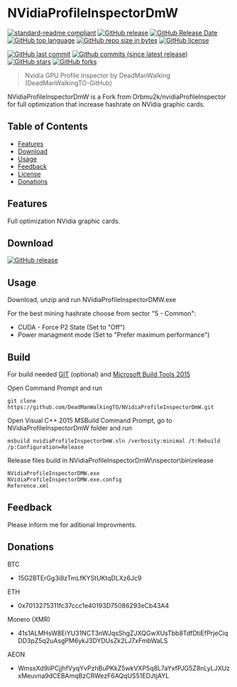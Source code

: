 # NVidiaProfileInspectorDmW
[![standard-readme compliant](https://img.shields.io/badge/readme%20style-standard-brightgreen.svg)](https://github.com/RichardLitt/standard-readme)
[![GitHub release](https://img.shields.io/github/release/DeadManWalkingTO/NVidiaProfileInspectorDmW/all.svg)](https://github.com/DeadManWalkingTO/NVidiaProfileInspectorDmW/releases/latest)
[![GitHub Release Date](https://img.shields.io/github/release-date-pre/DeadManWalkingTO/NVidiaProfileInspectorDmW.svg)](https://github.com/DeadManWalkingTO/NVidiaProfileInspectorDmW/releases/latest)
[![GitHub top language](https://img.shields.io/github/languages/top/DeadManWalkingTO/NVidiaProfileInspectorDmW.svg)](https://github.com/DeadManWalkingTO/NVidiaProfileInspectorDmW)
[![GitHub repo size in bytes](https://img.shields.io/github/repo-size/DeadManWalkingTO/NVidiaProfileInspectorDmW.svg)](https://github.com/DeadManWalkingTO/NVidiaProfileInspectorDmW)
[![GitHub license](https://img.shields.io/github/license/DeadManWalkingTO/NVidiaProfileInspectorDmW.svg)](https://github.com/DeadManWalkingTO/NVidiaProfileInspectorDmW/blob/master/LICENSE)

[![GitHub last commit](https://img.shields.io/github/last-commit/DeadManWalkingTO/NVidiaProfileInspectorDmW.svg)](https://github.com/DeadManWalkingTO/NVidiaProfileInspectorDmW)
[![Github commits (since latest release)](https://img.shields.io/github/commits-since/DeadManWalkingTO/NVidiaProfileInspectorDmW/latest.svg)](https://github.com/DeadManWalkingTO/NVidiaProfileInspectorDmW)
[![GitHub stars](https://img.shields.io/github/stars/DeadManWalkingTO/NVidiaProfileInspectorDmW.svg)](https://github.com/DeadManWalkingTO/NVidiaProfileInspectorDmW/stargazers)
[![GitHub forks](https://img.shields.io/github/forks/DeadManWalkingTO/NVidiaProfileInspectorDmW.svg)](https://github.com/DeadManWalkingTO/NVidiaProfileInspectorDmW/network)
>Nvidia GPU Profile Inspector by DeadManWalking (DeadManWalkingTO-GitHub)

NVidiaProfileInspectorDmW is a Fork from Orbmu2k/nvidiaProfileInspector for full optimization that increase hashrate on NVidia graphic cards.

## Table of Contents
- [Features](#features)
- [Download](#download)
- [Usage](#usage)
- [Feedback](#feedback)
- [License](#license)
- [Donations](#donations)

## Features
Full optimization NVidia graphic cards.

## Download
[![GitHub release](https://img.shields.io/github/release/DeadManWalkingTO/NVidiaProfileInspectorDmW/all.svg)](https://github.com/DeadManWalkingTO/NVidiaProfileInspectorDmW/releases/latest)

## Usage
Download, unzip and run NVidiaProfileInspectorDMW.exe

For the best mining hashrate choose from sector "5 - Common":
* CUDA - Force P2 State (Set to "Off")
* Power managment mode (Set to "Prefer maximum performance")

## Build
For build needed [GIT](https://git-scm.com/downloads) (optional) and [Microsoft Build Tools 2015](https://www.microsoft.com/en-us/download/details.aspx?id=48159)

Open Command Prompt and run 
```
git clone https://github.com/DeadManWalkingTO/NVidiaProfileInspectorDmW.git
```
Open Visual C++ 2015 MSBuild Command Prompt, go to NVidiaProfileInspectorDmW folder and run 
```
msbuild nvidiaProfileInspectorDmW.sln /verbosity:minimal /t:Rebuild /p:Configuration=Release
```
Release files build in NVidiaProfileInspectorDmW\nspector\bin\release
```
NVidiaProfileInspectorDMW.exe
NVidiaProfileInspectorDMW.exe.config
Reference.xml
```

## Feedback
Please inform me for aditional Improvments.

## Donations

BTC
* 15G2BTErGg3i8zTmLfKYStUKtqDLXz6Jc9

ETH
* 0x7013275311fc37ccc1e40193D75086293eCb43A4

Monero (XMR)
* 41s1ALMHsW8EiYU31NCT3nWJqsShgZJXQGwXUsTbb8TdfDtiEfPrjeCiqDD3pZ5q2uAsgPM6ykJ3DYDUsZk2LJ7xFmbWaLS

AEON
* WmssXd9iiPCjjhfVyqYvPzhBuPKkZ5wkVXP5q8L7aYxfPJG5Z8nLyLJXUzxMeuvna9dCEBAmqBzCRWezF6AQqUS51EDJtjAYL
